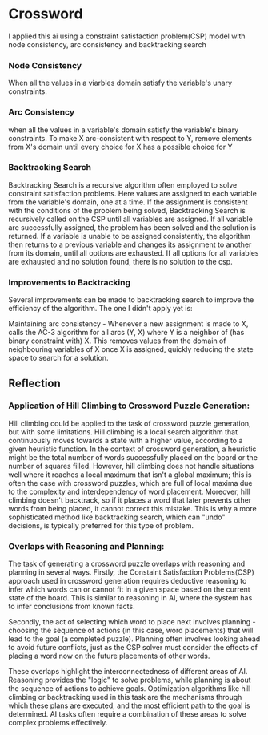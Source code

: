 # Crossword

I applied this ai using a constraint satisfaction problem(CSP) model with node consistency, arc consistency and backtracking search

### Node Consistency

When all the values in a viarbles domain satisfy the variable's unary constraints.

### Arc Consistency

when all the values in a variable's domain satisfy the variable's binary constraints.
To make X arc-consistent with respect to Y, remove elements from X's domain until every choice for X has a possible choice for Y

### Backtracking Search

Backtracking Search is a recursive algorithm often employed to solve constraint satisfaction problems. Here values are assigned to each variable from the variable's domain, one at a time.
If the assignment is consistent with the conditions of the problem being solved, Backtracking Search is recursively called on the CSP until all variables are assigned. If all variable are successfully assigned, the problem has been solved and the solution is returned.
If a variable is unable to be assigned consistently, the algorithm then returns to a previous variable and changes its assignment to another from its domain, until all options are exhausted. If all options for all variables are exhausted and no solution found, there is no solution to the csp.

### Improvements to Backtracking

Several improvements can be made to backtracking search to improve the efficiency of the algorithm. The one I didn't apply yet is:

Maintaining arc consistency - Whenever a new assignment is made to X, calls the AC-3 algorithm for all arcs (Y, X) where Y is a neighbor of (has binary constraint with) X.
This removes values from the domain of neighbouring variables of X once X is assigned, quickly reducing the state space to search for a solution.

## Reflection

### Application of Hill Climbing to Crossword Puzzle Generation:

Hill climbing could be applied to the task of crossword puzzle generation, but with some limitations. Hill climbing is a local search algorithm that continuously moves towards a state with a higher value, according to a given heuristic function. In the context of crossword generation, a heuristic might be the total number of words successfully placed on the board or the number of squares filled. However, hill climbing does not handle situations well where it reaches a local maximum that isn't a global maximum; this is often the case with crossword puzzles, which are full of local maxima due to the complexity and interdependency of word placement. Moreover, hill climbing doesn't backtrack, so if it places a word that later prevents other words from being placed, it cannot correct this mistake. This is why a more sophisticated method like backtracking search, which can "undo" decisions, is typically preferred for this type of problem.

### Overlaps with Reasoning and Planning:

The task of generating a crossword puzzle overlaps with reasoning and planning in several ways. Firstly, the Constaint Satisfaction Problems(CSP) approach used in crossword generation requires deductive reasoning to infer which words can or cannot fit in a given space based on the current state of the board. This is similar to reasoning in AI, where the system has to infer conclusions from known facts.

Secondly, the act of selecting which word to place next involves planning - choosing the sequence of actions (in this case, word placements) that will lead to the goal (a completed puzzle). Planning often involves looking ahead to avoid future conflicts, just as the CSP solver must consider the effects of placing a word now on the future placements of other words.

These overlaps highlight the interconnectedness of different areas of AI. Reasoning provides the "logic" to solve problems, while planning is about the sequence of actions to achieve goals. Optimization algorithms like hill climbing or backtracking used in this task are the mechanisms through which these plans are executed, and the most efficient path to the goal is determined. AI tasks often require a combination of these areas to solve complex problems effectively.
